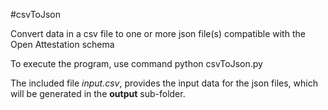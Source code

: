 #csvToJson

Convert data in a csv file to one or more json file(s) compatible with the Open Attestation schema

To execute the program, use command
python csvToJson.py 

The included file *input.csv*, provides the input data for the json files, which will be generated in the **output** sub-folder.
